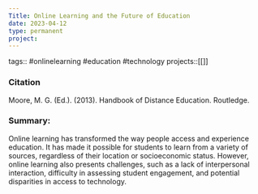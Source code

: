 ```yaml
---
Title: Online Learning and the Future of Education
date: 2023-04-12
type: permanent
project:
---
```


tags:: #onlinelearning #education #technology
projects::[[]]

### Citation
Moore, M. G. (Ed.). (2013). Handbook of Distance Education. Routledge.

### Summary:
Online learning has transformed the way people access and experience education. It has made it possible for students to learn from a variety of sources, regardless of their location or socioeconomic status. However, online learning also presents challenges, such as a lack of interpersonal interaction, difficulty in assessing student engagement, and potential disparities in access to technology.
